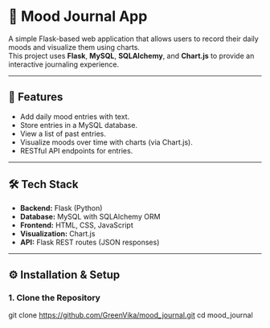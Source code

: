 # 📝 Mood Journal App

A simple Flask-based web application that allows users to record their daily moods and visualize them using charts.  
This project uses **Flask**, **MySQL**, **SQLAlchemy**, and **Chart.js** to provide an interactive journaling experience.

---

## 🚀 Features
- Add daily mood entries with text.
- Store entries in a MySQL database.
- View a list of past entries.
- Visualize moods over time with charts (via Chart.js).
- RESTful API endpoints for entries.

---

## 🛠️ Tech Stack
- **Backend:** Flask (Python)
- **Database:** MySQL with SQLAlchemy ORM
- **Frontend:** HTML, CSS, JavaScript
- **Visualization:** Chart.js
- **API:** Flask REST routes (JSON responses)

---

## ⚙️ Installation & Setup

### 1. Clone the Repository

git clone https://github.com/GreenVika/mood_journal.git
cd mood_journal
